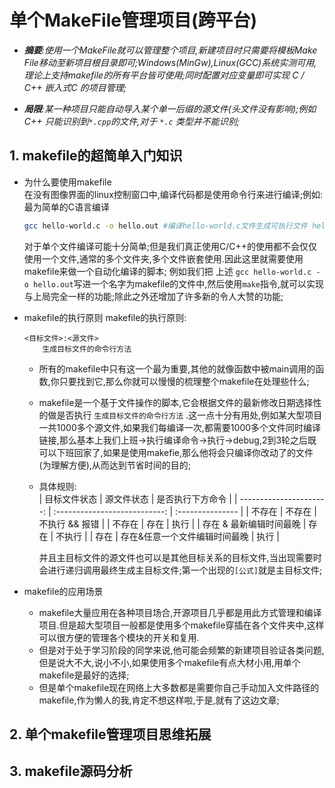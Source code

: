 # 单个MakeFile管理项目(跨平台)

  - ***摘要**:使用一个MakeFile就可以管理整个项目,新建项目时只需要将模板Make File移动至新项目根目录即可;Windows(MinGw),Linux(GCC)系统实测可用,理论上支持makefile的所有平台皆可使用;同时配置对应变量即可实现 C / C++ 嵌入式C 的项目管理;*
    
  - ***局限**:某一种项目只能自动导入某个单一后缀的源文件(头文件没有影响);例如C++ 只能识别到`*.cpp`的文件,对于 `*.c` 类型并不能识别;*  
 
## 1. makefile的超简单入门知识  

  * 为什么要使用makefile  
    在没有图像界面的linux控制窗口中,编译代码都是使用命令行来进行编译;例如:最为简单的C语言编译
    ```bash
    gcc hello-world.c -o hello.out #编译hello-world.c文件生成可执行文件 hello.out
    ```
    对于单个文件编译可能十分简单;但是我们真正使用C/C++的使用都不会仅仅使用一个文件,通常的多个文件夹,多个文件嵌套使用.因此这里就需要使用makefile来做一个自动化编译的脚本;
    例如我们把 上述 ``` gcc hello-world.c -o hello.out ```写进一个名字为makefile的文件中,然后使用`make`指令,就可以实现与上局完全一样的功能;除此之外还增加了许多新的令人大赞的功能;

  * makefile的执行原则
    makefile的执行原则:
    ```
    <目标文件>:<源文件>
        生成目标文件的命令行方法
    ```
    - 所有的makefile中只有这一个最为重要,其他的就像函数中被main调用的函数,你只要找到它,那么你就可以慢慢的梳理整个makefile在处理些什么;  
    - makefile是一个基于文件操作的脚本,它会根据文件的最新修改日期选择性的做是否执行 `生成目标文件的命令行方法` .这一点十分有用处,例如某大型项目一共1000多个源文件,如果我们每编译一次,都需要1000多个文件同时编译链接,那么基本上我们上班->执行编译命令->执行->debug,2到3轮之后既可以下班回家了,如果是使用makefie,那么他将会只编译你改动了的文件(为理解方便),从而达到节省时间的目的;  
    - 具体规则:  
      |            目标文件状态 |          源文件状态           | 是否执行下方命令 |
      | ----------------------: | :---------------------------: | :--------------- |
      |                  不存在 |            不存在             | 不执行 && 报错   |
      |                  不存在 |             存在              | 执行             |
      | 存在 & 最新编辑时间最晚 |             存在              | 不执行           |
      |                    存在 | 存在&任意一个文件编辑时间最晚 | 执行             |

      并且主目标文件的源文件也可以是其他目标关系的目标文件,当出现需要时会进行递归调用最终生成主目标文件;第一个出现的`[公式]`就是主目标文件;
     
  * makefile的应用场景  
    - makefile大量应用在各种项目场合,开源项目几乎都是用此方式管理和编译项目.但是超大型项目一般都是使用多个makefile穿插在各个文件夹中,这样可以很方便的管理各个模块的开关和复用.  
    - 但是对于处于学习阶段的同学来说,他可能会频繁的新建项目验证各类问题,但是说大不大,说小不小,如果使用多个makefile有点大材小用,用单个makefile是最好的选择;  
    - 但是单个makefile现在网络上大多数都是需要你自己手动加入文件路径的makefile,作为懒人的我,肯定不想这样啦,于是,就有了这边文章;
   
## 2. 单个makefile管理项目思维拓展  
    
## 3. makefile源码分析  